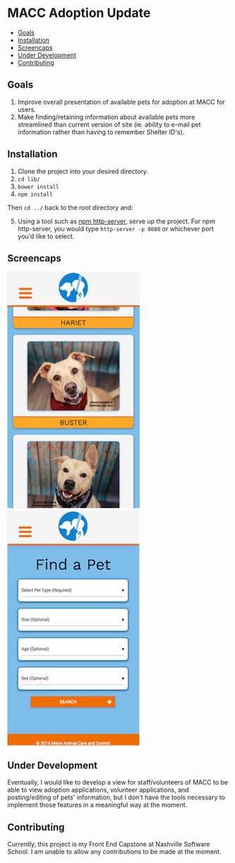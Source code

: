 MACC Adoption Update
================

  - [Goals](#goals)
  - [Installation](#installation)
  - [Screencaps](#screencaps)
  - [Under Development](#under-development)
  - [Contributing](#contributing)


## Goals
1. Improve overall presentation of available pets for adoption at MACC for users.
2. Make finding/retaining information about available pets more streamlined than current version of site (ie. ability to e-mail pet information rather than having to remember Shelter ID's).

## Installation

1. Clone the project into your desired directory.
2. `cd lib/`
3. `bower install`
4. `npm install`

Then `cd ../` back to the root directory and:

5. Using a tool such as [npm http-server](https://www.npmjs.com/package/http-server), serve up the project. For npm http-server, you would type `http-server -p 8080` or whichever port you'd like to select.

## Screencaps


![Pet Results Mobile View](https://raw.githubusercontent.com/mattbruton/MACC-Adoption-App/mb-other/img/petresult-mobile-ss.png)
![Pet Search Mobile View](https://raw.githubusercontent.com/mattbruton/MACC-Adoption-App/mb-other/img/petsearch-mobile-ss.png)


## Under Development

Eventually, I would like to develop a view for staff/volunteers of MACC to be able to view adoption applications, volunteer applications, and posting/editing of pets' information, but I don't have the tools necessary to implement those features in a meaningful way at the moment.

## Contributing

Currently, this project is my Front End Capstone at Nashville Software School. I am unable to allow any contributions to be made at the moment.
